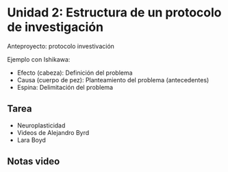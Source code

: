 # Unidad 2: Estructura de un protocolo de investigación

Anteproyecto: protocolo investivación

Ejemplo con Ishikawa:

- Efecto (cabeza): Definición del problema
- Causa (cuerpo de pez): Planteamiento del problema (antecedentes)
- Espina: Delimitación del problema

## Tarea

- Neuroplasticidad
- Videos de Alejandro Byrd
- Lara Boyd

## Notas video